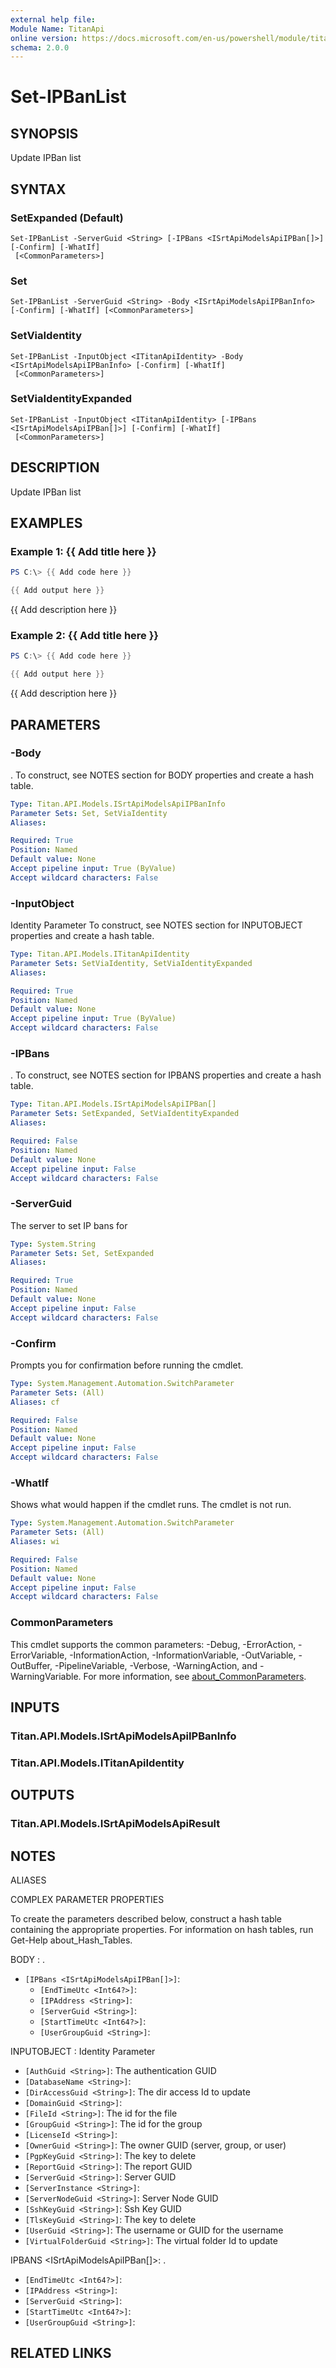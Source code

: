 ```yaml
---
external help file:
Module Name: TitanApi
online version: https://docs.microsoft.com/en-us/powershell/module/titanapi/set-ipbanlist
schema: 2.0.0
---
```


# Set-IPBanList

## SYNOPSIS
Update IPBan list

## SYNTAX

### SetExpanded (Default)
```
Set-IPBanList -ServerGuid <String> [-IPBans <ISrtApiModelsApiIPBan[]>] [-Confirm] [-WhatIf]
 [<CommonParameters>]
```

### Set
```
Set-IPBanList -ServerGuid <String> -Body <ISrtApiModelsApiIPBanInfo> [-Confirm] [-WhatIf] [<CommonParameters>]
```

### SetViaIdentity
```
Set-IPBanList -InputObject <ITitanApiIdentity> -Body <ISrtApiModelsApiIPBanInfo> [-Confirm] [-WhatIf]
 [<CommonParameters>]
```

### SetViaIdentityExpanded
```
Set-IPBanList -InputObject <ITitanApiIdentity> [-IPBans <ISrtApiModelsApiIPBan[]>] [-Confirm] [-WhatIf]
 [<CommonParameters>]
```

## DESCRIPTION
Update IPBan list

## EXAMPLES

### Example 1: {{ Add title here }}
```powershell
PS C:\> {{ Add code here }}

{{ Add output here }}
```

{{ Add description here }}

### Example 2: {{ Add title here }}
```powershell
PS C:\> {{ Add code here }}

{{ Add output here }}
```

{{ Add description here }}

## PARAMETERS

### -Body
.
To construct, see NOTES section for BODY properties and create a hash table.

```yaml
Type: Titan.API.Models.ISrtApiModelsApiIPBanInfo
Parameter Sets: Set, SetViaIdentity
Aliases:

Required: True
Position: Named
Default value: None
Accept pipeline input: True (ByValue)
Accept wildcard characters: False
```

### -InputObject
Identity Parameter
To construct, see NOTES section for INPUTOBJECT properties and create a hash table.

```yaml
Type: Titan.API.Models.ITitanApiIdentity
Parameter Sets: SetViaIdentity, SetViaIdentityExpanded
Aliases:

Required: True
Position: Named
Default value: None
Accept pipeline input: True (ByValue)
Accept wildcard characters: False
```

### -IPBans
.
To construct, see NOTES section for IPBANS properties and create a hash table.

```yaml
Type: Titan.API.Models.ISrtApiModelsApiIPBan[]
Parameter Sets: SetExpanded, SetViaIdentityExpanded
Aliases:

Required: False
Position: Named
Default value: None
Accept pipeline input: False
Accept wildcard characters: False
```

### -ServerGuid
The server to set IP bans for

```yaml
Type: System.String
Parameter Sets: Set, SetExpanded
Aliases:

Required: True
Position: Named
Default value: None
Accept pipeline input: False
Accept wildcard characters: False
```

### -Confirm
Prompts you for confirmation before running the cmdlet.

```yaml
Type: System.Management.Automation.SwitchParameter
Parameter Sets: (All)
Aliases: cf

Required: False
Position: Named
Default value: None
Accept pipeline input: False
Accept wildcard characters: False
```

### -WhatIf
Shows what would happen if the cmdlet runs.
The cmdlet is not run.

```yaml
Type: System.Management.Automation.SwitchParameter
Parameter Sets: (All)
Aliases: wi

Required: False
Position: Named
Default value: None
Accept pipeline input: False
Accept wildcard characters: False
```

### CommonParameters
This cmdlet supports the common parameters: -Debug, -ErrorAction, -ErrorVariable, -InformationAction, -InformationVariable, -OutVariable, -OutBuffer, -PipelineVariable, -Verbose, -WarningAction, and -WarningVariable. For more information, see [about_CommonParameters](http://go.microsoft.com/fwlink/?LinkID=113216).

## INPUTS

### Titan.API.Models.ISrtApiModelsApiIPBanInfo

### Titan.API.Models.ITitanApiIdentity

## OUTPUTS

### Titan.API.Models.ISrtApiModelsApiResult

## NOTES

ALIASES

COMPLEX PARAMETER PROPERTIES

To create the parameters described below, construct a hash table containing the appropriate properties. For information on hash tables, run Get-Help about_Hash_Tables.


BODY <ISrtApiModelsApiIPBanInfo>: .
  - `[IPBans <ISrtApiModelsApiIPBan[]>]`: 
    - `[EndTimeUtc <Int64?>]`: 
    - `[IPAddress <String>]`: 
    - `[ServerGuid <String>]`: 
    - `[StartTimeUtc <Int64?>]`: 
    - `[UserGroupGuid <String>]`: 

INPUTOBJECT <ITitanApiIdentity>: Identity Parameter
  - `[AuthGuid <String>]`: The authentication GUID
  - `[DatabaseName <String>]`: 
  - `[DirAccessGuid <String>]`: The dir access Id to update
  - `[DomainGuid <String>]`: 
  - `[FileId <String>]`: The id for the file
  - `[GroupGuid <String>]`: The id for the group
  - `[LicenseId <String>]`: 
  - `[OwnerGuid <String>]`: The owner GUID (server, group, or user)
  - `[PgpKeyGuid <String>]`: The key to delete
  - `[ReportGuid <String>]`: The report GUID
  - `[ServerGuid <String>]`: Server GUID
  - `[ServerInstance <String>]`: 
  - `[ServerNodeGuid <String>]`: Server Node GUID
  - `[SshKeyGuid <String>]`: Ssh Key GUID
  - `[TlsKeyGuid <String>]`: The key to delete
  - `[UserGuid <String>]`: The username or GUID for the username
  - `[VirtualFolderGuid <String>]`: The virtual folder Id to update

IPBANS <ISrtApiModelsApiIPBan[]>: .
  - `[EndTimeUtc <Int64?>]`: 
  - `[IPAddress <String>]`: 
  - `[ServerGuid <String>]`: 
  - `[StartTimeUtc <Int64?>]`: 
  - `[UserGroupGuid <String>]`: 

## RELATED LINKS

